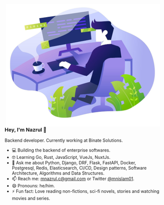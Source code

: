 <img align="right" src="https://github.com/mnislam01/mnislam01/blob/master/illustration.jpg" width=500px height=400px/>

### Hey, I'm Nazrul 🤝

Backend developer. Currently working at Binate Solutions.

- :computer: Building the backend of enterprise softwares.
- 🤓  Learning Go, Rust, JavaScript, VueJs, NuxtJs.
- 💬  Ask me about Python, Django, DRF, Flask, FastAPI, Docker, Postgresql, Redis, Elasticsearch, CI/CD, Design patterns, Software Architecture, Algorithms and Data Structures.
- 📫  Reach me: mnazrul.c@gmail.com or Twitter [@mnislam01](twitter.com/mnislam01).
- 😄  Pronouns: he/him.
- ⚡  Fun fact: Love reading non-fictions, sci-fi novels, stories and watching movies and series.
